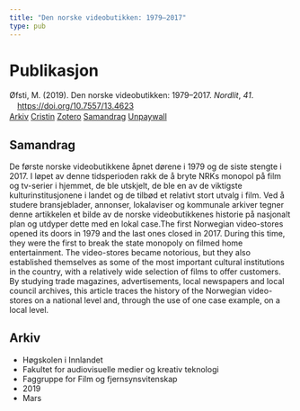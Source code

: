 ```yaml
---
title: "Den norske videobutikken: 1979–2017"
type: pub
---
```

<h1>Publikasjon</h1>
<article id="csl-bib-container-5AYKH34L" class="csl-bib-container">
  <div class="csl-bib-body" style="line-height: 1.35; padding-left: 1em; text-indent:-1em;">
  <div class="csl-entry">&#xD8;fsti, M. (2019). Den norske videobutikken: 1979&#x2013;2017. <i>Nordlit</i>, <i>41</i>. <a href="https://doi.org/10.7557/13.4623">https://doi.org/10.7557/13.4623</a></div>
</div>
  <div class="csl-bib-buttons">
    <a href="#taxonomy-article-5AYKH34L" class="csl-bib-button">Arkiv</a>
    <a href="https://app.cristin.no/results/show.jsf?id=1684132" alt="Cristin URL" class="csl-bib-button">Cristin</a>
    <a href="http://zotero.org/groups/5022929/items/5AYKH34L" alt="Zotero URL" class="csl-bib-button">Zotero</a>
    <a href="#abstract-article-5AYKH34L" class="csl-bib-button">Samandrag</a>
    <a href="https://septentrio.uit.no/index.php/nordlit/article/download/4623/4329" class="csl-bib-button">Unpaywall</a>
  </div>
  <div id="csl-bib-meta-container-5AYKH34L"></div>
</article>
<div id="csl-bib-meta-5AYKH34L" class="csl-bib-meta">
  <article id="abstract-article-5AYKH34L" class="abstract-article">
    <h1>Samandrag</h1>
    De første norske videobutikkene åpnet dørene i 1979 og de siste stengte i 2017. I løpet av denne tidsperioden rakk de å bryte NRKs monopol på film og tv-serier i hjemmet, de ble utskjelt, de ble en av de viktigste kulturinstitusjonene i landet og de tilbød et relativt stort utvalg i film. Ved å studere bransjeblader, annonser, lokalaviser og kommunale arkiver tegner denne artikkelen et bilde av de norske videobutikkenes historie på nasjonalt plan og utdyper dette med en lokal case.The first Norwegian video-stores opened its doors in 1979 and the last ones closed in 2017. During this time, they were the first to break the state monopoly on filmed home entertainment. The video-stores became notorious, but they also established themselves as some of the most important cultural institutions in the country, with a relatively wide selection of films to offer customers. By studying trade magazines, advertisements, local newspapers and local council archives, this article traces the history of the Norwegian video-stores on a national level and, through the use of one case example, on a local level.
  </article>
  <article id="taxonomy-article-5AYKH34L" class="taxonomy-article">
    <h1>Arkiv</h1>
    <ul>
      <li>Høgskolen i Innlandet</li>
      <li>Fakultet for audiovisuelle medier og kreativ teknologi</li>
      <li>Faggruppe for Film og fjernsynsvitenskap</li>
      <li>2019</li>
      <li>Mars</li>
    </ul>
  </article>
</div>
